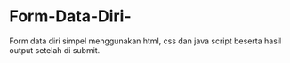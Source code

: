 # Form-Data-Diri-
Form data diri simpel menggunakan html, css dan java script beserta hasil output setelah di submit.
